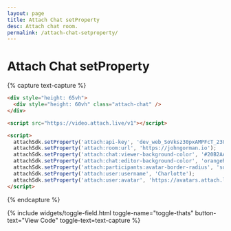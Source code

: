 ```yaml
---
layout: page
title: Attach Chat setProperty
desc: Attach chat room.
permalink: /attach-chat-setproperty/
---
```


# Attach Chat setProperty

{% capture text-capture %}
```html
<div style="height: 65vh">
  <div style="height: 60vh" class="attach-chat" />
</div>

<script src="https://video.attach.live/v1"></script>

<script>
  attachSdk.setProperty('attach:api-key', 'dev_web_SoVksz30pxAMPFcT_23U9BguSSYztLHlE');
  attachSdk.setProperty('attach:room:url', 'https://johngorman.io');
  attachSdk.setProperty('attach:chat:viewer-background-color', '#20B2AA');
  attachSdk.setProperty('attach:chat:editor-background-color', 'orangeRed');
  attachSdk.setProperty('attach:participants:avatar-border-radius', 'square');
  attachSdk.setProperty('attach:user:username', 'Charlotte');
  attachSdk.setProperty('attach:user:avatar', 'https://avatars.attach.live/avatar11.png');
</script>
```
{% endcapture %}

{% include widgets/toggle-field.html
   toggle-name="toggle-thats"
   button-text="View Code"
   toggle-text=text-capture %}

<div style="height: 65vh">
  <div style="height: 60vh" class="attach-chat" />
</div>

<script src="https://video.attach.live/v1"></script>

<script>
  attachSdk.setProperty('attach:api-key', 'dev_web_SoVksz30pxAMPFcT_23U9BguSSYztLHlE');
  //attachSdk.setProperty('attach:api-key', 'prod_web_BF7EISmegubLJ2d5mWSQynTDF1WjmW0A');
  attachSdk.setProperty('attach:room:url', 'https://johngorman.io');
  attachSdk.setProperty('attach:chat:viewer-background-color', '#20B2AA');
  attachSdk.setProperty('attach:chat:editor-background-color', 'orangeRed');
  attachSdk.setProperty('attach:participants:avatar-border-radius', 'square');
  attachSdk.setProperty('attach:user:username', 'Charlotte');
  attachSdk.setProperty('attach:user:avatar', 'https://avatars.attach.live/avatar11.png');
</script>
